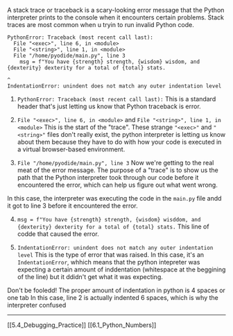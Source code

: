 A stack trace or traceback is a scary-looking  error message that the Python interpreter
prints to the console when it encounters certain problems.
Stack traces are most common when u tryin to run invalid Python code.

```
PythonError: Traceback (most recent call last):
  File "<exec>", line 6, in <module>
  File "<string>", line 1, in <module>
  File "/home/pyodide/main.py", line 3
    msg = f"You have {strength} strength, {wisdom} wisdom, and {dexterity} dexterity for a total of {total} stats.
                                                                                                                  ^
IndentationError: unindent does not match any outer indentation level
```

1. `PythonError: Traceback (most recent call last):`
This is a standard header that's just letting us know that Python traceback is error.

2. `File "<exec>", line 6, in <module>` and `File "<string>", line 1, in <module>`
This is the start of the "trace". 
These strange `"<exec>"` and `"<string>"` files don't really exist, 
the python interpreter is letting us know about them because they have to do with how 
your code is executed in a virtual browser-based environment.

3. `File "/home/pyodide/main.py", line 3`
Now we're getting to the real meat of the error message.
The purpose of a "trace" is to show us the path that the Python interpreter took through
our code before it encountered the error, which can help us figure out what went wrong.

In this case, the interpreter was executing the code in the `main.py` file andd it got to line 
3 before it encountered the error.

4. `msg = f"You have {strength} strength, {wisdom} wisddom, and {dexterity} dexterity for a total of {total} stats.` 
This line of codde that caused the error. 

5. `IndentationError: unindent does not match any outer indentation level` 
This is the type of error that was raised. 
In this case, it's an `IndentationError`, whhich means that the python intepreter was
expecting a certain amount of inddentation (whitespace at the beggining of the line) 
but it ddidn't get what it was expecting. 

Don't be fooledd! The proper amount of indentation in python is 4 spaces or one tab
In this case, line 2 is actually indented 6 spaces, which is why the interpreter confused

---
[[5.4_Debugging_Practice]]
[[6.1_Python_Numbers]]